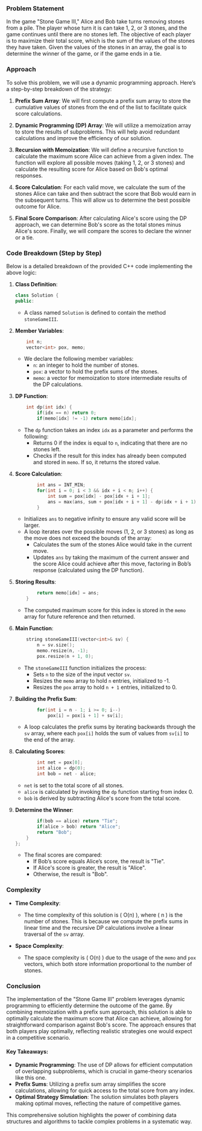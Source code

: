 ### Problem Statement

In the game "Stone Game III," Alice and Bob take turns removing stones from a pile. The player whose turn it is can take 1, 2, or 3 stones, and the game continues until there are no stones left. The objective of each player is to maximize their total score, which is the sum of the values of the stones they have taken. Given the values of the stones in an array, the goal is to determine the winner of the game, or if the game ends in a tie.

### Approach

To solve this problem, we will use a dynamic programming approach. Here’s a step-by-step breakdown of the strategy:

1. **Prefix Sum Array**: We will first compute a prefix sum array to store the cumulative values of stones from the end of the list to facilitate quick score calculations.

2. **Dynamic Programming (DP) Array**: We will utilize a memoization array to store the results of subproblems. This will help avoid redundant calculations and improve the efficiency of our solution.

3. **Recursion with Memoization**: We will define a recursive function to calculate the maximum score Alice can achieve from a given index. The function will explore all possible moves (taking 1, 2, or 3 stones) and calculate the resulting score for Alice based on Bob's optimal responses.

4. **Score Calculation**: For each valid move, we calculate the sum of the stones Alice can take and then subtract the score that Bob would earn in the subsequent turns. This will allow us to determine the best possible outcome for Alice.

5. **Final Score Comparison**: After calculating Alice's score using the DP approach, we can determine Bob's score as the total stones minus Alice's score. Finally, we will compare the scores to declare the winner or a tie.

### Code Breakdown (Step by Step)

Below is a detailed breakdown of the provided C++ code implementing the above logic:

1. **Class Definition**:
   ```cpp
   class Solution {
   public:
   ```

   - A class named `Solution` is defined to contain the method `stoneGameIII`.

2. **Member Variables**:
   ```cpp
       int n;
       vector<int> pox, memo;
   ```

   - We declare the following member variables:
     - `n`: an integer to hold the number of stones.
     - `pox`: a vector to hold the prefix sums of the stones.
     - `memo`: a vector for memoization to store intermediate results of the DP calculations.

3. **DP Function**:
   ```cpp
       int dp(int idx) {
           if(idx == n) return 0;
           if(memo[idx] != -1) return memo[idx];
   ```

   - The `dp` function takes an index `idx` as a parameter and performs the following:
     - Returns 0 if the index is equal to `n`, indicating that there are no stones left.
     - Checks if the result for this index has already been computed and stored in `memo`. If so, it returns the stored value.

4. **Score Calculation**:
   ```cpp
           int ans = INT_MIN;
           for(int i = 0; i < 3 && idx + i < n; i++) {
               int sum = pox[idx] - pox[idx + i + 1];
               ans = max(ans, sum + pox[idx + i + 1] - dp(idx + i + 1));
           }
   ```

   - Initializes `ans` to negative infinity to ensure any valid score will be larger.
   - A loop iterates over the possible moves (1, 2, or 3 stones) as long as the move does not exceed the bounds of the array:
     - Calculates the sum of the stones Alice would take in the current move.
     - Updates `ans` by taking the maximum of the current answer and the score Alice could achieve after this move, factoring in Bob’s response (calculated using the DP function).

5. **Storing Results**:
   ```cpp
           return memo[idx] = ans;
       }
   ```

   - The computed maximum score for this index is stored in the `memo` array for future reference and then returned.

6. **Main Function**:
   ```cpp
       string stoneGameIII(vector<int>& sv) {
           n = sv.size();
           memo.resize(n, -1);
           pox.resize(n + 1, 0);
   ```

   - The `stoneGameIII` function initializes the process:
     - Sets `n` to the size of the input vector `sv`.
     - Resizes the `memo` array to hold `n` entries, initialized to -1.
     - Resizes the `pox` array to hold `n + 1` entries, initialized to 0.

7. **Building the Prefix Sum**:
   ```cpp
           for(int i = n - 1; i >= 0; i--)
               pox[i] = pox[i + 1] + sv[i];
   ```

   - A loop calculates the prefix sums by iterating backwards through the `sv` array, where each `pox[i]` holds the sum of values from `sv[i]` to the end of the array.

8. **Calculating Scores**:
   ```cpp
           int net = pox[0];
           int alice = dp(0);
           int bob = net - alice;
   ```

   - `net` is set to the total score of all stones.
   - `alice` is calculated by invoking the `dp` function starting from index 0.
   - `bob` is derived by subtracting Alice's score from the total score.

9. **Determine the Winner**:
   ```cpp
           if(bob == alice) return "Tie";
           if(alice > bob) return "Alice";
           return "Bob";
       }
   };
   ```

   - The final scores are compared:
     - If Bob’s score equals Alice’s score, the result is "Tie".
     - If Alice's score is greater, the result is "Alice".
     - Otherwise, the result is "Bob".

### Complexity

- **Time Complexity**:
  - The time complexity of this solution is \( O(n) \), where \( n \) is the number of stones. This is because we compute the prefix sums in linear time and the recursive DP calculations involve a linear traversal of the `sv` array.

- **Space Complexity**:
  - The space complexity is \( O(n) \) due to the usage of the `memo` and `pox` vectors, which both store information proportional to the number of stones.

### Conclusion

The implementation of the "Stone Game III" problem leverages dynamic programming to efficiently determine the outcome of the game. By combining memoization with a prefix sum approach, this solution is able to optimally calculate the maximum score that Alice can achieve, allowing for straightforward comparison against Bob's score. The approach ensures that both players play optimally, reflecting realistic strategies one would expect in a competitive scenario.

#### Key Takeaways:

- **Dynamic Programming**: The use of DP allows for efficient computation of overlapping subproblems, which is crucial in game-theory scenarios like this one.
- **Prefix Sums**: Utilizing a prefix sum array simplifies the score calculations, allowing for quick access to the total score from any index.
- **Optimal Strategy Simulation**: The solution simulates both players making optimal moves, reflecting the nature of competitive games.

This comprehensive solution highlights the power of combining data structures and algorithms to tackle complex problems in a systematic way.